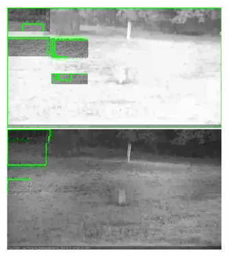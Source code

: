 ![20200916-184513-185517](in2/20200916/20200916-184513-185517_0_.jpg)
![20200916-185523-190529](in2/20200916/20200916-185523-190529_0_.jpg)
